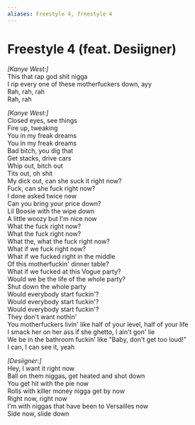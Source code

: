 ```yaml
---
aliases: Freestyle 4, freestyle 4
---
```


# Freestyle 4 (feat. Desiigner)

_[Kanye West:]_  
This that rap god shit nigga  
I rip every one of these motherfuckers down, ayy  
Rah, rah, rah  
Rah, rah  

_[Kanye West:]_  
Closed eyes, see things  
Fire up, tweaking  
You in my freak dreams  
You in my freak dreams  
Bad bitch, you dig that  
Get stacks, drive cars  
Whip out, bitch out  
Tits out, oh shit  
My dick out, can she suck it right now?  
Fuck, can she fuck right now?  
I done asked twice now  
Can you bring your price down?  
Lil Boosie with the wipe down  
A little woozy but I'm nice now  
What the fuck right now?  
What the fuck right now?  
What the, what the fuck right now?  
What if we fuck right now?  
What if we fucked right in the middle  
Of this motherfuckin' dinner table?  
What if we fucked at this Vogue party?  
Would we be the life of the whole party?  
Shut down the whole party  
Would everybody start fuckin'?  
Would everybody start fuckin'?  
Would everybody start fuckin'?  
They don't want nothin'  
You motherfuckers livin' like half of your level, half of your life  
I smack her on her ass if she ghetto, I ain't gon' lie  
We be in the bathroom fuckin' like "Baby, don't get too loud!"  
I can, I can see it, yeah  

_[Desiigner:]_  
Hey, I want it right now  
Ball on them niggas, get heated and shot down  
You get hit with the pie now  
Rolls with killer money nigga get by now  
Right now, right now  
I'm with niggas that have been to Versailles now  
Side now, slide down
